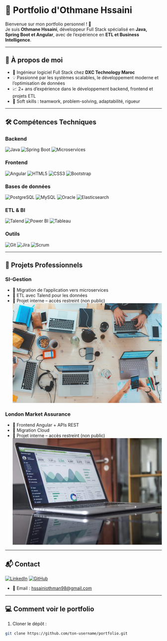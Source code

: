 # 🌟 Portfolio d'Othmane Hssaini

Bienvenue sur mon portfolio personnel ! 🚀  
Je suis **Othmane Hssaini**, développeur Full Stack spécialisé en **Java, Spring Boot et Angular**, avec de l’expérience en **ETL et Business Intelligence**.

---

## 👤 À propos de moi
- 💼 Ingénieur logiciel Full Stack chez **DXC Technology Maroc**  
- 💡 Passionné par les systèmes scalables, le développement moderne et l’optimisation de données  
- 📈 2+ ans d’expérience dans le développement backend, frontend et projets ETL  
- 🤝 Soft skills : teamwork, problem-solving, adaptabilité, rigueur

---

## 🛠️ Compétences Techniques

### Backend
![Java](https://img.shields.io/badge/Java-ED8B00?style=for-the-badge&logo=java&logoColor=white)
![Spring Boot](https://img.shields.io/badge/Spring_Boot-6DB33F?style=for-the-badge&logo=spring&logoColor=white)
![Microservices](https://img.shields.io/badge/Microservices-0db7ed?style=for-the-badge)

### Frontend
![Angular](https://img.shields.io/badge/Angular-DD0031?style=for-the-badge&logo=angular&logoColor=white)
![HTML5](https://img.shields.io/badge/HTML5-E34F26?style=for-the-badge&logo=html5&logoColor=white)
![CSS3](https://img.shields.io/badge/CSS3-1572B6?style=for-the-badge&logo=css3&logoColor=white)
![Bootstrap](https://img.shields.io/badge/Bootstrap-7952B3?style=for-the-badge&logo=bootstrap&logoColor=white)

### Bases de données
![PostgreSQL](https://img.shields.io/badge/PostgreSQL-336791?style=for-the-badge&logo=postgresql&logoColor=white)
![MySQL](https://img.shields.io/badge/MySQL-4479A1?style=for-the-badge&logo=mysql&logoColor=white)
![Oracle](https://img.shields.io/badge/Oracle-F80000?style=for-the-badge&logo=oracle&logoColor=white)
![Elasticsearch](https://img.shields.io/badge/Elasticsearch-005571?style=for-the-badge&logo=elasticsearch&logoColor=white)

### ETL & BI
![Talend](https://img.shields.io/badge/Talend-0079C1?style=for-the-badge)
![Power BI](https://img.shields.io/badge/Power_BI-F2C811?style=for-the-badge&logo=power-bi&logoColor=black)
![Tableau](https://img.shields.io/badge/Tableau-E97627?style=for-the-badge&logo=tableau&logoColor=white)

### Outils
![Git](https://img.shields.io/badge/Git-F05032?style=for-the-badge&logo=git&logoColor=white)
![Jira](https://img.shields.io/badge/Jira-0052CC?style=for-the-badge&logo=jira&logoColor=white)
![Scrum](https://img.shields.io/badge/Scrum-6E6E6E?style=for-the-badge)

---

## 📂 Projets Professionnels

### SI-Gestion
- 🔹 Migration de l’application vers microservices  
- 🔹 ETL avec Talend pour les données  
- 🔗 Projet interne – accès restreint (non public)  
![SI-Gestion](assets/projet1.png)

### London Market Assurance
- 🔹 Frontend Angular + APIs REST  
- 🔹 Migration Cloud  
- 🔗 Projet interne – accès restreint (non public)  
![London Market](assets/projet2.png)

---

## 📬 Contact
[![LinkedIn](https://img.shields.io/badge/LinkedIn-0077B5?style=for-the-badge&logo=linkedin&logoColor=white)](https://www.linkedin.com/in/othman-hssaini)
[![GitHub](https://img.shields.io/badge/GitHub-181717?style=for-the-badge&logo=github&logoColor=white)](https://github.com/othman-hssaini)
- 📧 Email : [hssainiothman98@gmail.com](mailto:hssainiothman98@gmail.com)

---

## 💻 Comment voir le portfolio
1. Cloner le dépôt :  
```bash
git clone https://github.com/ton-username/portfolio.git
